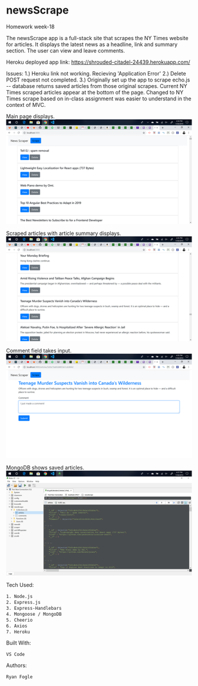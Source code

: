 # newsScrape
Homework week-18


The newsScrape app is a full-stack site that scrapes the NY Times website for articles. It displays the latest news as a headline, link and summary section. The user can view and leave comments. 


Heroku deployed app link: https://shrouded-citadel-24439.herokuapp.com/

Issues: 
1.) Heroku link not working. Recieving 'Application Error' 
2.) Delete POST request not completed. 
3.) Originally set up the app to scrape echo.js -- database returns saved articles from those original scrapes. Current NY Times scraped articles appear at the bottom of the page. Changed to NY Times scrape based on in-class assignment was easier to understand in the context of MVC. 


Main page displays.
![Screenshot_1](public/img/Screenshot_1.1.png)


Scraped articles with article summary displays. 
![Screenshot_2](public/img/Screenshot_1.2.png)


Comment field takes input. 
![Screenshot_3](public/img/Screenshot_1.3.png)


MongoDB shows saved articles. 
![Screenshot_4](public/img/Screenshot_1.4.png)


Tech Used: 

    1. Node.js 
    2. Express.js 
    3. Express-Handlebars 
    4. Mongoose / MongoDB 
    5. Cheerio 
    6. Axios 
    7. Heroku

Built With: 

    VS Code 

Authors: 

    Ryan Fogle 
